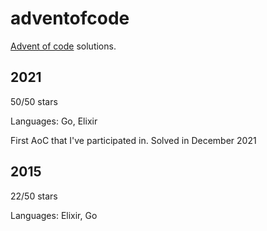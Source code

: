 # adventofcode

[Advent of code](https://adventofcode.com/) solutions.

## 2021

50/50 stars

Languages: Go, Elixir

First AoC that I've participated in. Solved in December 2021

## 2015

22/50 stars

Languages: Elixir, Go

